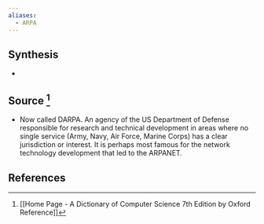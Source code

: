 ```yaml
---
aliases:
  - ARPA
---
```

## Synthesis
- 
## Source [^1]
- Now called DARPA. An agency of the US Department of Defense responsible for research and technical development in areas where no single service (Army, Navy, Air Force, Marine Corps) has a clear jurisdiction or interest. It is perhaps most famous for the network technology development that led to the ARPANET.
## References

[^1]: [[Home Page - A Dictionary of Computer Science 7th Edition by Oxford Reference]]